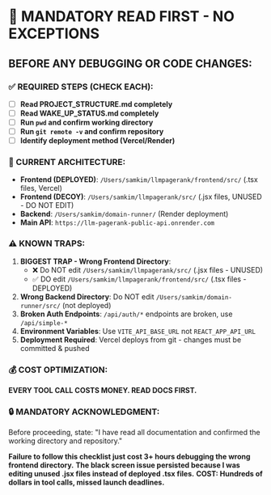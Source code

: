 # 🚨 MANDATORY READ FIRST - NO EXCEPTIONS

## BEFORE ANY DEBUGGING OR CODE CHANGES:

### ✅ REQUIRED STEPS (CHECK EACH):
- [ ] **Read PROJECT_STRUCTURE.md completely**
- [ ] **Read WAKE_UP_STATUS.md completely** 
- [ ] **Run `pwd` and confirm working directory**
- [ ] **Run `git remote -v` and confirm repository**
- [ ] **Identify deployment method (Vercel/Render)**

### 🎯 CURRENT ARCHITECTURE:
- **Frontend (DEPLOYED)**: `/Users/samkim/llmpagerank/frontend/src/` (.tsx files, Vercel)
- **Frontend (DECOY)**: `/Users/samkim/llmpagerank/src/` (.jsx files, UNUSED - DO NOT EDIT)
- **Backend**: `/Users/samkim/domain-runner/` (Render deployment)
- **Main API**: `https://llm-pagerank-public-api.onrender.com`

### ⚠️ KNOWN TRAPS:
1. **BIGGEST TRAP - Wrong Frontend Directory**: 
   - ❌ Do NOT edit `/Users/samkim/llmpagerank/src/` (.jsx files - UNUSED)
   - ✅ DO edit `/Users/samkim/llmpagerank/frontend/src/` (.tsx files - DEPLOYED)
2. **Wrong Backend Directory**: Do NOT edit `/Users/samkim/domain-runner/src/` (not deployed)
3. **Broken Auth Endpoints**: `/api/auth/*` endpoints are broken, use `/api/simple-*`
4. **Environment Variables**: Use `VITE_API_BASE_URL` not `REACT_APP_API_URL`
5. **Deployment Required**: Vercel deploys from git - changes must be committed & pushed

### 💰 COST OPTIMIZATION:
**EVERY TOOL CALL COSTS MONEY. READ DOCS FIRST.**

### 🔒 MANDATORY ACKNOWLEDGMENT:
Before proceeding, state: "I have read all documentation and confirmed the working directory and repository."

**Failure to follow this checklist just cost 3+ hours debugging the wrong frontend directory.**
**The black screen issue persisted because I was editing unused .jsx files instead of deployed .tsx files.**
**COST: Hundreds of dollars in tool calls, missed launch deadlines.** 